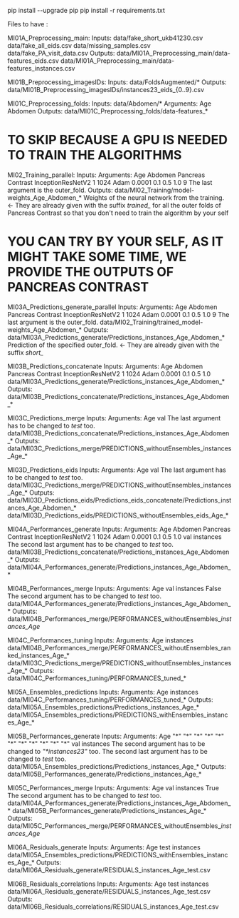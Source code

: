 pip install --upgrade pip
pip install -r requirements.txt

Files to have : 

MI01A_Preprocessing_main:
Inputs:
    data/fake_short_ukb41230.csv
    data/fake_all_eids.csv
    data/missing_samples.csv
    data/fake_PA_visit_data.csv
Outputs:
    data/MI01A_Preprocessing_main/data-features_eids.csv
    data/MI01A_Preprocessing_main/data-features_instances.csv


MI01B_Preprocessing_imagesIDs:
Inputs:
    data/FoldsAugmented/*
Outputs:
    data/MI01B_Preprocessing_imagesIDs/instances23_eids_{0..9}.csv

MI01C_Preprocessing_folds:
Inputs:
    data/Abdomen/*
    Arguments: Age Abdomen
Outputs:
    data/MI01C_Preprocessing_folds/data-features_*


# TO SKIP BECAUSE A GPU IS NEEDED TO TRAIN THE ALGORITHMS
MI02_Training_parallel:
Inputs:
    Arguments: Age Abdomen Pancreas Contrast InceptionResNetV2 1 1024 Adam 0.0001 0.1 0.5 1.0 9
               The last argument is the outer_fold.
Outputs:
    data/MI02_Training/model-weights_Age_Abdomen_*
    Weights of the neural network from the training. <- They are already given with the suffix *trained_* for all the outer folds of Pancreas Contrast so that you don't need to train the algorithm by your self


# YOU CAN TRY BY YOUR SELF, AS IT MIGHT TAKE SOME TIME, WE PROVIDE THE OUTPUTS OF PANCREAS CONTRAST
MI03A_Predictions_generate_parallel
Inputs:
    Arguments: Age Abdomen Pancreas Contrast InceptionResNetV2 1 1024 Adam 0.0001 0.1 0.5 1.0 9
               The last argument is the outer_fold.
    data/MI02_Training/trained_model-weights_Age_Abdomen_*
Outputs:
    data/MI03A_Predictions_generate/Predictions_instances_Age_Abdomen_*
    Prediction of the specified outer_fold. <- They are already given with the suffix *short_*


MI03B_Predictions_concatenate
Inputs:
    Arguments: Age Abdomen Pancreas Contrast InceptionResNetV2 1 1024 Adam 0.0001 0.1 0.5 1.0
    data/MI03A_Predictions_generate/Predictions_instances_Age_Abdomen_*
Outputs:
    data/MI03B_Predictions_concatenate/Predictions_instances_Age_Abdomen_*


MI03C_Predictions_merge
Inputs:
    Arguments: Age val
               The last argument has to be changed to *test* too.
    data/MI03B_Predictions_concatenate/Predictions_instances_Age_Abdomen_*
Outputs:
    data/MI03C_Predictions_merge/PREDICTIONS_withoutEnsembles_instances_Age_*


MI03D_Predictions_eids
Inputs:
    Arguments: Age val
               The last argument has to be changed to *test* too.
    data/MI03C_Predictions_merge/PREDICTIONS_withoutEnsembles_instances_Age_*
Outputs:
    data/MI03D_Predictions_eids/Predictions_eids_concatenate/Predictions_instances_Age_Abdomen_*
    data/MI03D_Predictions_eids/PREDICTIONS_withoutEnsembles_eids_Age_*


MI04A_Performances_generate
Inputs:
    Arguments: Age Abdomen Pancreas Contrast InceptionResNetV2 1 1024 Adam 0.0001 0.1 0.5 1.0 val instances
               The second last argument has to be changed to *test* too.
    data/MI03B_Predictions_concatenate/Predictions_instances_Age_Abdomen_*
Outputs:
    data/MI04A_Performances_generate/Predictions_instances_Age_Abdomen_*


MI04B_Performances_merge
Inputs:
    Arguments: Age val instances False
               The second argument has to be changed to *test* too.
    data/MI04A_Performances_generate/Predictions_instances_Age_Abdomen_*
Outputs:
    data/MI04B_Performances_merge/PERFORMANCES_withoutEnsembles_*_instances_Age_*


MI04C_Performances_tuning
Inputs:
    Arguments: Age instances
    data/MI04B_Performances_merge/PERFORMANCES_withoutEnsembles_ranked_instances_Age_*
    data/MI03C_Predictions_merge/PREDICTIONS_withoutEnsembles_instances_Age_*
Outputs:
    data/MI04C_Performances_tuning/PERFORMANCES_tuned_*


MI05A_Ensembles_predictions
Inputs:
    Arguments: Age instances
    data/MI04C_Performances_tuning/PERFORMANCES_tuned_*
Outputs:
    data/MI05A_Ensembles_predictions/Predictions_instances_Age_*
    data/MI05A_Ensembles_predictions/PREDICTIONS_withEnsembles_instances_Age_*


MI05B_Performances_generate
Inputs:
    Arguments: Age "\*" "\*" "\*" "\*" "\*" "\*" "\*" "\*" "\*" "\*" "\*" val instances
               The second argument has to be changed to *"\*instances23"* too.
               The second last argument has to be changed to *test* too.
    data/MI05A_Ensembles_predictions/Predictions_instances_Age_*
Outputs:
    data/MI05B_Performances_generate/Predictions_instances_Age_*


MI05C_Performances_merge
Inputs:
    Arguments: Age val instances True
               The second argument has to be changed to *test* too.
    data/MI04A_Performances_generate/Predictions_instances_Age_Abdomen_*
    data/MI05B_Performances_generate/Predictions_instances_Age_*
Outputs:
    data/MI05C_Performances_merge/PERFORMANCES_withoutEnsembles_*_instances_Age_*


MI06A_Residuals_generate
Inputs:
    Arguments: Age test instances
    data/MI05A_Ensembles_predictions/PREDICTIONS_withEnsembles_instances_Age_*
Outputs:
    data/MI06A_Residuals_generate/RESIDUALS_instances_Age_test.csv


MI06B_Residuals_correlations
Inputs:
    Arguments: Age test instances
    data/MI06A_Residuals_generate/RESIDUALS_instances_Age_test.csv
Outputs:
    data/MI06B_Residuals_correlations/RESIDUALS_instances_Age_test.csv

